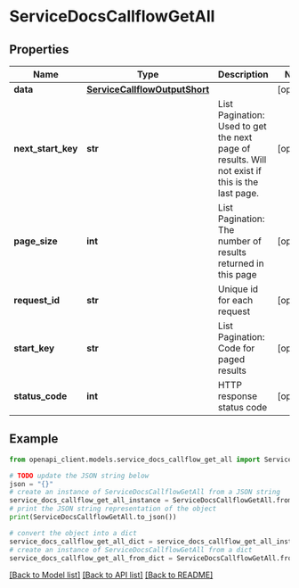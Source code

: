 # ServiceDocsCallflowGetAll


## Properties

Name | Type | Description | Notes
------------ | ------------- | ------------- | -------------
**data** | [**ServiceCallflowOutputShort**](ServiceCallflowOutputShort.md) |  | [optional] 
**next_start_key** | **str** | List Pagination: Used to get the next page of results. Will not exist if this is the last page. | [optional] 
**page_size** | **int** | List Pagination: The number of results returned in this page | [optional] 
**request_id** | **str** | Unique id for each request | [optional] 
**start_key** | **str** | List Pagination: Code for paged results | [optional] 
**status_code** | **int** | HTTP response status code | [optional] 

## Example

```python
from openapi_client.models.service_docs_callflow_get_all import ServiceDocsCallflowGetAll

# TODO update the JSON string below
json = "{}"
# create an instance of ServiceDocsCallflowGetAll from a JSON string
service_docs_callflow_get_all_instance = ServiceDocsCallflowGetAll.from_json(json)
# print the JSON string representation of the object
print(ServiceDocsCallflowGetAll.to_json())

# convert the object into a dict
service_docs_callflow_get_all_dict = service_docs_callflow_get_all_instance.to_dict()
# create an instance of ServiceDocsCallflowGetAll from a dict
service_docs_callflow_get_all_from_dict = ServiceDocsCallflowGetAll.from_dict(service_docs_callflow_get_all_dict)
```
[[Back to Model list]](../README.md#documentation-for-models) [[Back to API list]](../README.md#documentation-for-api-endpoints) [[Back to README]](../README.md)


